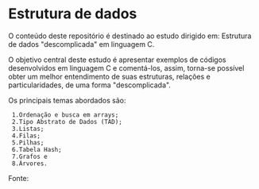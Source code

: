 # Estrutura de dados
O conteúdo deste repositório é destinado ao estudo dirigido em: Estrutura de dados "descomplicada" em linguagem C.

O objetivo central deste estudo é apresentar exemplos de códigos desenvolvidos em linguagem C e comentá-los, assim, torna-se possível obter um melhor entendimento de suas estruturas, relações e particularidades, de uma forma "descomplicada".

Os principais temas abordados são:
     
     1.Ordenação e busca em arrays;
     2.Tipo Abstrato de Dados (TAD);
     3.Listas;
     4.Filas;
     5.Pilhas;
     6.Tabela Hash;
     7.Grafos e
     8.Árvores.
     

Fonte:
